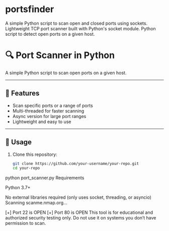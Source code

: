 # portsfinder
A simple Python script to scan open and closed ports using sockets.  Lightweight TCP port scanner built with Python's socket module.  Python script to detect open ports on a given host.
# 🔍 Port Scanner in Python

A simple Python script to scan open ports on a given host.

---

## 📌 Features
- Scan specific ports or a range of ports
- Multi-threaded for faster scanning
- Async version for large port ranges
- Lightweight and easy to use

---

## 🚀 Usage

1. Clone this repository:
   ```bash
   git clone https://github.com/your-username/your-repo.git
   cd your-repo
python port_scanner.py
Requirements

Python 3.7+

No external libraries required (only uses socket, threading, or asyncio)
Scanning scanme.nmap.org...

[+] Port 22 is OPEN
[+] Port 80 is OPEN
This tool is for educational and authorized security testing only.
Do not use it on systems you don’t have permission to scan.
